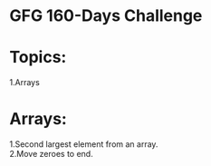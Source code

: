 <h1>GFG 160-Days Challenge</h1>
<h1> Topics:</h1>
1.Arrays
<h1>Arrays:</h1>
  1.Second largest element from an array.<br>
  2.Move zeroes to end.
